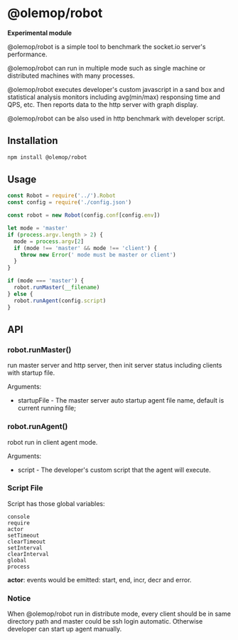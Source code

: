 # @olemop/robot

**Experimental module**

@olemop/robot is a simple tool to benchmark the socket.io server's performance.

@olemop/robot can run in multiple mode such as single machine or distributed machines with many processes.

@olemop/robot executes developer's custom javascript in a sand box and statistical analysis monitors including avg(min/max) responsing time and QPS, etc. Then reports data to the http server with graph display.

@olemop/robot can be also used in http benchmark with developer script.

## Installation

```bash
npm install @olemop/robot
```

## Usage

```javascript
const Robot = require('../').Robot
const config = require('./config.json')

const robot = new Robot(config.conf[config.env])

let mode = 'master'
if (process.argv.length > 2) {
  mode = process.argv[2]
  if (mode !== 'master' && mode !== 'client') {
    throw new Error(' mode must be master or client')
  }
}

if (mode === 'master') {
  robot.runMaster(__filename)
} else {
  robot.runAgent(config.script)
}
```

## API

### robot.runMaster()

run master server and http server, then init server status including clients with startup file.

Arguments:

- startupFile - The master server auto startup agent file name, default is current running file;

### robot.runAgent()

robot run in client agent mode.

Arguments:

- script - The developer's custom script that the agent will execute.

### Script File

Script has those global variables:

```
console
require
actor
setTimeout
clearTimeout
setInterval
clearInterval
global
process
```

**actor**: events would be emitted: start, end, incr, decr and error.

### Notice

When @olemop/robot run in distribute mode, every client should be in same directory path and master could be ssh login automatic. Otherwise developer can start up agent manually.
